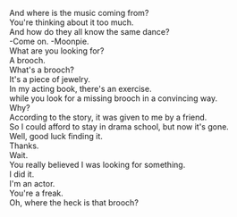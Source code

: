 
And where is the music coming from?      
You're thinking about it too much.      
And how do they all know the same dance?      
-Come on. -Moonpie.      
What are you looking for?      
A brooch.      
What's a brooch?      
It's a piece of jewelry.      
In my acting book, there's an exercise.      
while you look for a missing brooch in a convincing way.      
Why?      
According to the story, it was given to me by a friend.      
So I could afford to stay in drama school, but now it's gone.      
Well, good luck finding it.      
Thanks.      
Wait.      
You really believed I was looking for something.      
I did it.      
I'm an actor.      
You're a freak.      
Oh, where the heck is that brooch?      






